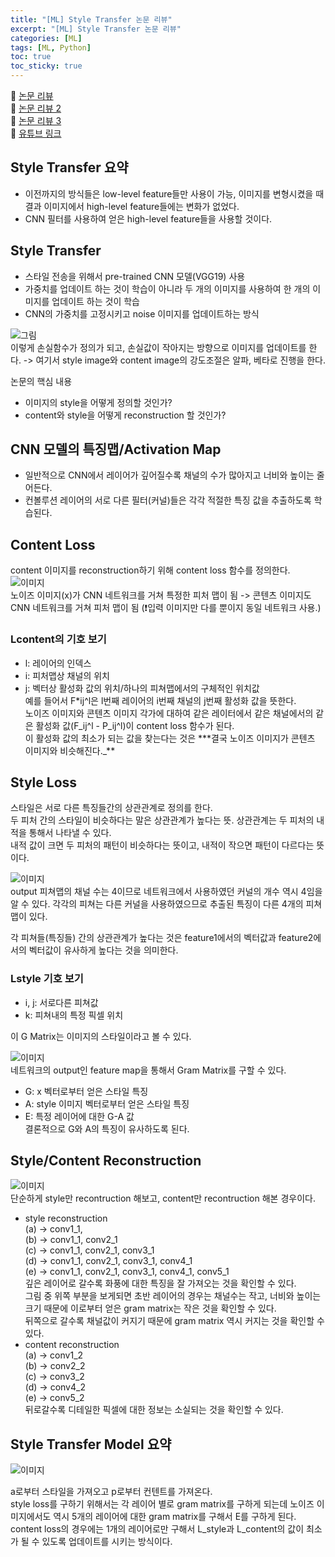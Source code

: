 ```yaml
---
title: "[ML] Style Transfer 논문 리뷰"
excerpt: "[ML] Style Transfer 논문 리뷰"
categories: [ML]
tags: [ML, Python]
toc: true
toc_sticky: true
---
```


📌 [논문 리뷰](https://audrb1999.tistory.com/5) <br>
📌 [논문 리뷰 2](https://inhopp.github.io/paper/Paper1/) <br>
📌 [논문 리뷰 3](https://bkshin.tistory.com/entry/%EC%BB%B4%ED%93%A8%ED%84%B0-%EB%B9%84%EC%A0%84-14-%EC%8A%A4%ED%83%80%EC%9D%BC-%EC%A0%84%EC%9D%B4Style-Transfer) <br>
📌 [유튜브 링크](https://www.youtube.com/watch?v=va3e2c4uKJk) <br>

## Style Transfer 요약

- 이전까지의 방식들은 low-level feature들만 사용이 가능, 이미지를 변형시켰을 때 결과 이미지에서 high-level feature들에는 변화가 없었다.
- CNN 필터를 사용하여 얻은 high-level feature들을 사용할 것이다.

## Style Transfer

- 스타일 전송을 위해서 pre-trained CNN 모델(VGG19) 사용
- 가중치를 업데이트 하는 것이 학습이 아니라 두 개의 이미지를 사용하여 한 개의 이미지를 업데이트 하는 것이 학습
- CNN의 가중치를 고정시키고 noise 이미지를 업데이트하는 방식 <br>

![그림](https://user-images.githubusercontent.com/96368476/153026588-622ca670-cb34-4f18-832e-e6dd5588da3f.jpg) <br>
이렇게 손실함수가 정의가 되고, 손실값이 작아지는 방향으로 이미지를 업데이트를 한다. -> 여기서 style image와 content image의 강도조절은 알파, 베타로 진행을 한다. <br>

논문의 핵심 내용 <br>

- 이미지의 style을 어떻게 정의할 것인가?
- content와 style을 어떻게 reconstruction 할 것인가?

## CNN 모델의 특징맵/Activation Map

- 일반적으로 CNN에서 레이어가 깊어질수록 채널의 수가 많아지고 너비와 높이는 줄어든다.
- 컨볼루션 레이어의 서로 다른 필터(커널)들은 각각 적절한 특징 값을 추출하도록 학습된다.

## Content Loss

content 이미지를 reconstruction하기 위해 content loss 함수를 정의한다. <br>
![이미지](https://img1.daumcdn.net/thumb/R1280x0/?scode=mtistory2&fname=https%3A%2F%2Fblog.kakaocdn.net%2Fdn%2FbOJUeB%2FbtsiOHaOvx9%2FaGiQi2tMuyDLMBWkOtlKE1%2Fimg.png) <br>
노이즈 이미지(x)가 CNN 네트워크를 거쳐 특정한 피처 맵이 됨 -> 콘텐츠 이미지도 CNN 네트워크를 거쳐 피처 맵이 됨 (❗입력 이미지만 다를 뿐이지 동일 네트워크 사용.) <br>

### Lcontent의 기호 보기

- l: 레이어의 인덱스
- i: 피처맵상 채널의 위치
- j: 벡터상 활성화 값의 위치/하나의 피쳐맵에서의 구체적인 위치값 <br>
  예를 들어서 F\*ij^l은 l번째 레이어의 i번째 채널의 j번째 활성화 값을 뜻한다. <br>
  노이즈 이미지와 콘텐츠 이미지 각가에 대하여 같은 레이터에서 같은 채널에서의 같은 활성화 값(F_ij^l - P_ij^l)이 content loss 함수가 된다. <br>
  이 활성화 값의 최소가 되는 값을 찾는다는 것은 \*\*\*결국 노이즈 이미지가 콘텐츠 이미지와 비슷해진다.\_\*\*

## Style Loss

스타일은 서로 다른 특징들간의 상관관계로 정의를 한다. <br>
두 피처 간의 스타일이 비슷하다는 말은 상관관계가 높다는 뜻. 상관관계는 두 피처의 내적을 통해서 나타낼 수 있다. <br>
내적 값이 크면 두 피처의 패턴이 비슷하다는 뜻이고, 내적이 작으면 패턴이 다르다는 뜻이다. <br>

![이미지](https://img1.daumcdn.net/thumb/R1280x0/?scode=mtistory2&fname=https%3A%2F%2Fblog.kakaocdn.net%2Fdn%2FNRe0V%2FbtsiOKd9qvx%2FifzWKsqIkYBdaU4pjdRJ01%2Fimg.png) <br>
output 피쳐맵의 채널 수는 4이므로 네트워크에서 사용하였던 커널의 개수 역시 4임을 알 수 있다. 각각의 피쳐는 다른 커널을 사용하였으므로 추출된 특징이 다른 4개의 피쳐맵이 있다. <br>

각 피쳐들(특징들) 간의 상관관계가 높다는 것은 feature1에서의 벡터값과 feature2에서의 벡터값이 유사하게 높다는 것을 의미한다.

### Lstyle 기호 보기

- i, j: 서로다른 피쳐값
- k: 피쳐내의 특정 픽셀 위치 <br>

이 G Matrix는 이미지의 스타일이라고 볼 수 있다. <br>

![이미지](https://img1.daumcdn.net/thumb/R1280x0/?scode=mtistory2&fname=https%3A%2F%2Fblog.kakaocdn.net%2Fdn%2FcVGN18%2FbtsiNakisHq%2FIKnT4oZdp3wQcMVhGYNcWK%2Fimg.png) <br>
네트워크의 output인 feature map을 통해서 Gram Matrix를 구할 수 있다. <br>

- G: x 벡터로부터 얻은 스타일 특징
- A: style 이미지 벡터로부터 얻은 스타일 특징
- E: 특정 레이어에 대한 G-A 값 <br>
  결론적으로 G와 A의 특징이 유사하도록 된다.

## Style/Content Reconstruction

![이미지](https://img1.daumcdn.net/thumb/R1280x0/?scode=mtistory2&fname=https%3A%2F%2Fblog.kakaocdn.net%2Fdn%2Fb0dkI4%2Fbtsiu0Qqlam%2F5fJM9UGGs7A2unzQ0zRua0%2Fimg.png) <br>
단순하게 style만 recontruction 해보고, content만 recontruction 해본 경우이다. <br>

- style reconstruction <br>
  (a) → conv1_1, <br>
  (b) → conv1_1, conv2_1 <br>
  (c) → conv1_1, conv2_1, conv3_1 <br>
  (d) → conv1_1, conv2_1, conv3_1, conv4_1 <br>
  (e) → conv1_1, conv2_1, conv3_1, conv4_1, conv5_1 <br>
  깊은 레이어로 갈수록 화풍에 대한 특징을 잘 가져오는 것을 확인할 수 있다. <br>
  그림 중 위쪽 부분을 보게되면 초반 레이어의 경우는 채널수는 작고, 너비와 높이는 크기 때문에 이로부터 얻은 gram matrix는 작은 것을 확인할 수 있다. <br>
  뒤쪽으로 갈수록 채널값이 커지기 때문에 gram matrix 역시 커지는 것을 확인할 수 있다. <br>
- content reconstruction <br>
  (a) → conv1_2 <br>
  (b) → conv2_2 <br>
  (c) → conv3_2 <br>
  (d) → conv4_2 <br>
  (e) → conv5_2 <br>
  뒤로갈수록 디테일한 픽셀에 대한 정보는 소실되는 것을 확인할 수 있다.

## Style Transfer Model 요약

![이미지](https://img1.daumcdn.net/thumb/R1280x0/?scode=mtistory2&fname=https%3A%2F%2Fblog.kakaocdn.net%2Fdn%2FCVCpx%2FbtsiQ6gtkqS%2FoKUPcdqJMYKR1rBDJeWQCK%2Fimg.png) <br>

a로부터 스타일을 가져오고 p로부터 컨텐트를 가져온다. <br>
style loss를 구하기 위해서는 각 레이어 별로 gram matrix를 구하게 되는데 노이즈 이미지에서도 역시 5개의 레이어에 대한 gram matrix를 구해서 E를 구하게 된다. <br>
content loss의 경우에는 1개의 레이어로만 구해서 L_style과 L_content의 값이 최소가 될 수 있도록 업데이트를 시키는 방식이다.
